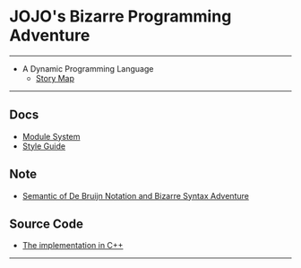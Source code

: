 # JOJO's Bizarre Programming Adventure

------

- A Dynamic Programming Language
  - [Story Map][story-map]

------

## Docs

- [Module System][module-system]
- [Style Guide][style-guide]

## Note

- [Semantic of De Bruijn Notation and Bizarre Syntax Adventure][de-bruijn-notation]

## Source Code

- [The implementation in C++][jojo]

------

[story-map]: https://xieyuheng.github.io/jojo/story-map

[module-system]: https://xieyuheng.github.io/jojo/docs/module-system
[style-guide]: https://xieyuheng.github.io/jojo/docs/style-guide

[de-bruijn-notation]: https://xieyuheng.github.io/jojo/note/de-bruijn-notation

[jojo]: https://xieyuheng.github.io/jojo/src/jojo
